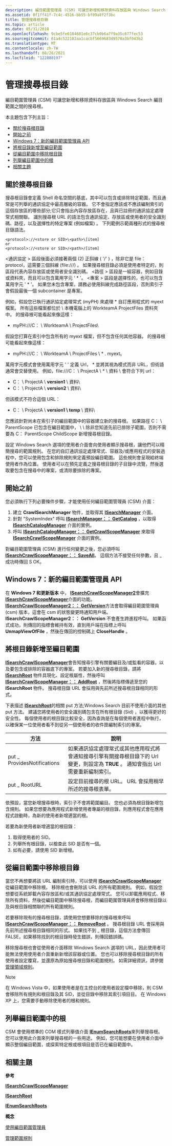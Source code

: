 ```yaml
---
description: 編目範圍管理員 (CSM) 可讓您新增和移除資料存放區與 Windows Search 編目範圍之間的搜尋根。
ms.assetid: 0f1ff41f-7c4c-4516-bb55-bf09a8f2f3bc
title: 管理搜尋根目錄
ms.topic: article
ms.date: 05/31/2018
ms.openlocfilehash: 9cbe5fe6184681e6c37cb0b6a7f9a35c677fec53
ms.sourcegitcommit: 61a4c522182aa1cacbf5669683d9570a3bf043b2
ms.translationtype: MT
ms.contentlocale: zh-TW
ms.lasthandoff: 08/26/2021
ms.locfileid: "122880197"
---
```

# <a name="managing-search-roots"></a>管理搜尋根目錄

編目範圍管理員 (CSM) 可讓您新增和移除資料存放區與 Windows Search 編目範圍之間的搜尋根。

本主題包含下列主旨：

-   [關於搜尋根目錄](#about-search-roots)
-   [開始之前](#before-you-begin)
-   [Windows 7：新的編目範圍管理員 API](#windows-7-new-crawl-scope-manager-api)
-   [將根目錄新增至編目範圍](#adding-roots-to-the-crawl-scope)
-   [從編目範圍中移除根目錄](#removing-roots-from-the-crawl-scope)
-   [列舉編目範圍中的根](#enumerating-roots-in-the-crawl-scope)
-   [相關主題](#related-topics)

 

## <a name="about-search-roots"></a>關於搜尋根目錄

搜尋根目錄會定義 Shell 命名空間的基底，其中可以包含或排除特定範圍，而且通常是可列舉的通訊協定中最高層級的容器。 它不會指定應該或不應該編制索引的這個存放區的哪些部分;它只會指出內容存放區存在，且與已註冊的通訊協定處理常式相關聯。 識別搜尋根 URL 的語法包含通訊協定、存放區或使用者的安全識別碼、路徑，以及選擇性的特定專案 (例如檔案) 。 下列範例示範兩種形式的搜尋根目錄語法。


```
<protocol>://<store or SID>\<path>\[item]
or
<protocol>://<store or SID>/<path>/[item]
```



&lt;通訊協定 &gt; 區段後面必須接著兩個 (2) 正斜線 ( '/' ) ，除非它是 file： protocol，這需要三個斜線 (file:///) 。 <site or SID>如果搜尋根目錄必須是使用者特定的，則區段代表內容存放區或使用者安全識別碼。 &lt;路徑 &gt; 區段是一組容器，例如目錄或資料夾，而且可以包含萬用字元 ' \* '。 &lt;專案 &gt; 區段是選擇性的，也可以包含萬用字元 ' \* '。 如果您未包含專案，請務必使用斜線完成路徑區段，否則索引子會假設最後一個 subcontainer 是專案。

例如，假設您已執行通訊協定處理常式 (myPH) 來處理 \* 自訂應用程式的 myext 檔案。 所有這些檔案都位於 \\ 本機電腦上的 WorkteamA ProjectFiles 資料夾中。 的搜尋根可能看起來像這樣：

-   myPH:///C： \\ WorkteamA \\ ProjectFiles\\

假設您打算在索引中包含所有的 myext 檔案，但不包含任何其他容器。 的搜尋根可能看起來像這樣：

-   myPH:///C： \\ WorkteamA \\ ProjectFiles \\ \* . myext。

萬用字元模式會使用萬用字元 ' ' 定義 Url， \* 並將其視為模式而非 URL，但術語通常會交替使用。 例如，file:///C： \\ ProjectA \\ \* \\ 資料 \\ 會符合下列 url：

-   C： \\ ProjectA \\ **version1** \\ 資料\\
-   C： \\ ProjectA \\ **version2** \\ 資料\\

但該模式不符合這個 URL：

-   C： \\ ProjectA \\ **version1 \\ temp** \\ 資料\\

您應該針對尚未在索引子的編目範圍中的容器建立新的搜尋根。 如果路徑 C： \\ ParentScope 已包含在編目範圍中， \\ \\ 除非您知道先前已排除子範圍，否則不需要為 C： ParentScope ChildScope 新增搜尋根目錄。

設定 Windows Search 選項的使用者介面會向使用者顯示搜尋根，讓他們可以精簡搜尋的範圍規則。 在您的自訂通訊協定處理常式、容器及/或應用程式的安裝過程中，您可以使用包含和排除規則來定義預設編目範圍。 這些規則會呈現給終端使用者作為位置。 使用者可以在預先定義之搜尋根目錄的子目錄中流覽，然後選取要包含在搜尋中的專案，或清除要排除的專案。

 

## <a name="before-you-begin"></a>開始之前

您必須執行下列必要條件步驟，才能使用任何編目範圍管理員 (CSM) 介面：

1.  建立 **CrawlSearchManager** 物件，並取得其 [**ISearchManager**](/windows/desktop/api/Searchapi/nn-searchapi-isearchmanager) 介面。
2.  針對 "SystemIndex" 呼叫 [**ISearchManager：： GetCatalog**](/windows/desktop/api/Searchapi/nf-searchapi-isearchmanager-getcatalog) ，以取得 [**ISearchCatalogManager**](/windows/desktop/api/Searchapi/nn-searchapi-isearchcatalogmanager) 介面的實例。
3.  呼叫 [**ISearchCatalogManager：： GetCrawlScopeManager**](/windows/desktop/api/Searchapi/nf-searchapi-isearchcatalogmanager-getcrawlscopemanager) 來取得 [**ISearchCrawlScopeManager**](/windows/desktop/api/Searchapi/nn-searchapi-isearchcrawlscopemanager) 介面的實例。

對編目範圍管理員 (CSM) 進行任何變更之後，您必須呼叫 [**ISearchCrawlScopeManager：： SaveAll**](/windows/desktop/api/Searchapi/nf-searchapi-isearchcrawlscopemanager-saveall)。 這個方法不接受任何參數，且 \_ 成功時傳回 S OK。

 

## <a name="windows-7-new-crawl-scope-manager-api"></a>Windows 7：新的編目範圍管理員 API

在 **Windows 7 和更新版本** 中， [**ISearchCrawlScopeManager2**](/windows/desktop/api/Searchapi/nn-searchapi-isearchcrawlscopemanager2)會擴充 [**ISearchCrawlScopeManager**](/windows/desktop/api/Searchapi/nn-searchapi-isearchcrawlscopemanager)介面的功能。 [**ISearchCrawlScopeManager2：： GetVersion**](/windows/desktop/api/Searchapi/nf-searchapi-isearchcrawlscopemanager2-getversion)方法會取得編目範圍管理員 (csm) 版本，這會在 csm 的狀態變更時通知用戶端。 **ISearchCrawlScopeManager2：： GetVersion** 不會產生跨進程呼叫。 如果函式成功，則傳回的指標會維持有效，直到用戶端在指標上呼叫 **UnmapViewOfFile** ，然後在傳回的控制碼上 **CloseHandle** 。

 

## <a name="adding-roots-to-the-crawl-scope"></a>將根目錄新增至編目範圍

[**ISearchCrawlScopeManager**](/windows/desktop/api/Searchapi/nn-searchapi-isearchcrawlscopemanager)會告知搜尋引擎有關要編目及/或監看的容器，以及要包含或排除的容器底下的專案。 若要加入新的搜尋根目錄，請將 [**ISearchRoot**](/windows/desktop/api/Searchapi/nn-searchapi-isearchroot) 物件具現化、設定根屬性，然後呼叫 [**ISearchCrawlScopeManager：： AddRoot**](/windows/desktop/api/Searchapi/nf-searchapi-isearchcrawlscopemanager-addroot) ，然後將指標傳遞至您的 **ISearchRoot** 物件。 搜尋根目錄 URL 會採用與先前所述搜尋根目錄相同的形式。

下表描述 [**ISearchRoot**](/windows/desktop/api/Searchapi/nn-searchapi-isearchroot)的相關 put 方法;Windows Search 目前不使用介面的其他 put 方法。 建議您將使用者的安全識別碼包含在所有根目錄 (Sid) ，以獲得更好的安全性。 每個使用者的根目錄比較安全，因為查詢是在每個使用者進程中執行，以確保某一位使用者看不到從另一個使用者的收件匣編制索引的專案。



| 方法                     | 說明                                                                                                                                                                                         |
|----------------------------|-----------------------------------------------------------------------------------------------------------------------------------------------------------------------------------------------------|
| put \_ ProvidesNotifications | 如果通訊協定處理常式或其他應用程式將會通知搜尋引擎有關搜尋根目錄下的 Url 變更，則設定為 **TRUE** 。 通知會指出 Url 需要重新編制索引。 |
| put \_ RootURL               | 設定目前搜尋的根 URL。 URL 會採用稍早所述的搜尋根表單。                                                                                                      |



 

 

依預設，當您新增搜尋根時，索引子不會將範圍編目。 您也必須為根目錄新增包含規則。 如果您想要為應用程式新增使用者專屬的根目錄，則應用程式會在應用程式啟動時，為新的使用者新增適當的根。

若要為新使用者新增適當的根目錄：

1.  取得使用者的 SID。
2.  列舉所有根目錄，以檢查此 SID 是否有一個。
3.  如有必要，請使用 SID 新增根。

 

## <a name="removing-roots-from-the-crawl-scope"></a>從編目範圍中移除根目錄

當您不再想要將該 URL 編制索引時，可以使用 [**ISearchCrawlScopeManager**](/windows/desktop/api/Searchapi/nn-searchapi-isearchcrawlscopemanager) 從編目範圍中移除根。 移除根也會刪除該 URL 的所有範圍規則。 例如，假設您想要從系統卸載內容存放區和/或其通訊協定處理常式。 您可以卸載應用程式、移除所有資料，然後從編目範圍中移除搜尋根，而編目範圍管理員將會移除根目錄以及與根目錄相關聯的所有範圍規則。

若要移除現有的搜尋根目錄，請使用您想要移除的搜尋根來呼叫 [**ISearchCrawlScopeManager：： RemoveRoot**](/windows/desktop/api/Searchapi/nf-searchapi-isearchcrawlscopemanager-removeroot) 。 搜尋根目錄 URL 會採用與先前所述搜尋根目錄相同的形式。 如果找不到 \_ 根目錄，這個方法會傳回 FALSE，如果移除找到的根目錄時發生錯誤，則傳回錯誤碼。

移除搜尋根也會從使用者介面移除 Windows Search 選項的 URL，因此使用者可能無法使用使用者介面重新新增該容器或位置。 您也可以移除搜尋根目錄的所有使用者設定覆寫，並還原為原始搜尋根目錄和範圍規則。 如需詳細資訊，請參閱 [管理領域規則](-search-3x-wds-extidx-csm-scoperules.md)。

> [!Note]  
> 在 Windows Vista 中，如果使用者是在主控台的使用者設定檔中移除，則 CSM 會移除所有規則和根目錄及其 SID，並從目錄中移除其索引項目目。 在 Windows XP 上，您需要手動移除使用者的根和規則。

 

 

## <a name="enumerating-roots-in-the-crawl-scope"></a>列舉編目範圍中的根

CSM 會使用標準的 COM 樣式列舉值介面 [**IEnumSearchRoots**](/windows/desktop/api/Searchapi/nn-searchapi-ienumsearchroots)來列舉搜尋根。 您可以使用此介面來列舉搜尋根的一些用途。 例如，您可能想要在使用者介面中顯示整個編目範圍，或探索特定根或根項目是否已在編目範圍中。

 

## <a name="related-topics"></a>相關主題

<dl> <dt>

**參考**
</dt> <dt>

[**ISearchCrawlScopeManager**](/windows/desktop/api/Searchapi/nn-searchapi-isearchcrawlscopemanager)
</dt> <dt>

[**ISearchRoot**](/windows/desktop/api/Searchapi/nn-searchapi-isearchroot)
</dt> <dt>

[**IEnumSearchRoots**](/windows/desktop/api/Searchapi/nn-searchapi-ienumsearchroots)
</dt> <dt>

**概念**
</dt> <dt>

[使用編目範圍管理員](-search-3x-wds-extidx-csm.md)
</dt> <dt>

[管理範圍規則](-search-3x-wds-extidx-csm-scoperules.md)
</dt> </dl>

 

 



